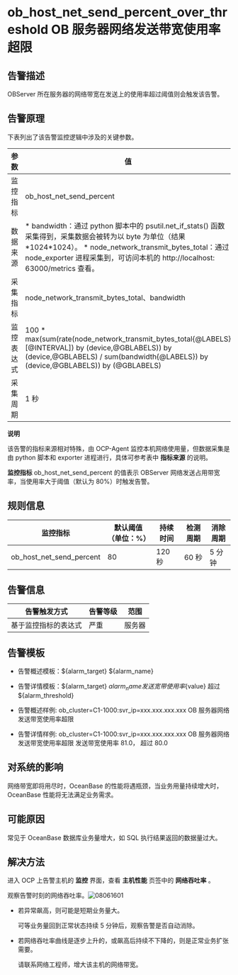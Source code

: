 ob_host_net_send_percent_over_threshold OB 服务器网络发送带宽使用率超限 
==============================================================================



**告警描述** 
-----------------------------

OBServer 所在服务器的网络带宽在发送上的使用率超过阈值则会触发该告警。

告警原理 
-------------------------

下表列出了该告警监控逻辑中涉及的关键参数。


|  参数   |                                                                                                                                             值                                                                                                                                             |
|-------|-------------------------------------------------------------------------------------------------------------------------------------------------------------------------------------------------------------------------------------------------------------------------------------------|
| 监控指标  | ob_host_net_send_percent                                                                                                                                                                                                                                                                  |
| 数据来源  | * bandwidth：通过 python 脚本中的 psutil.net_if_stats() 函数采集得到，采集数据会被转为以 byte 为单位（结果\*1024\*1024）。   * node_network_transmit_bytes_total：通过 node_exporter 进程采集到，可访问本机的 http://localhost: 63000/metrics 查看。    |
| 采集指标  | node_network_transmit_bytes_total、bandwidth                                                                                                                                                                                                                                               |
| 监控表达式 | 100 \* max(sum(rate(node_network_transmit_bytes_total{@LABELS}\[@INTERVAL\]) by (device,@GBLABELS)) by (device,@GBLABELS) / sum(bandwidth{@LABELS}) by (device,@GBLABELS)) by (@GBLABELS)                                                                                                 |
| 采集周期  | 1 秒                                                                                                                                                                                                                                                                                       |


**说明**



该告警的指标来源相对特殊，由 OCP-Agent 监控本机网络使用量，但数据采集是由 python 脚本和 exporter 进程进行，具体可参考表中 **指标来源** 的说明。

**监控指标** ob_host_net_send_percent 的值表示 OBServer 网络发送占用带宽率，当使用率大于阈值（默认为 80%）时触发告警。

**规则信息** 
-----------------------------



|           监控指标           | 默认阈值（单位：%） | 持续时间  | 检测周期 | 消除周期 |
|--------------------------|------------|-------|------|------|
| ob_host_net_send_percent | 80         | 120 秒 | 60 秒 | 5 分钟 |



**告警信息** 
-----------------------------



|   告警触发方式   | 告警等级 | 范围  |
|------------|------|-----|
| 基于监控指标的表达式 | 严重   | 服务器 |



**告警模板** 
-----------------------------

* 告警概述模板：${alarm_target} ${alarm_name}

  

* 告警详情模板：${alarm_target} ${alarm_name}发送宽带使用率${value} 超过 ${alarm_threshold}

  

* 告警概述样例: ob_cluster=C1-1000:svr_ip=xxx.xxx.xxx.xxx OB 服务器网络发送带宽使用率超限

  

* 告警详情样例: ob_cluster=C1-1000:svr_ip=xxx.xxx.xxx.xxx OB 服务器网络发送带宽使用率超限 发送带宽使用率 81.0， 超过 80.0

  




**对系统的影响** 
-------------------------------

网络带宽即将用尽时，OceanBase 的性能将遇瓶颈，当业务用量持续增大时，OceanBase 性能将无法满足业务需求。

**可能原因** 
-----------------------------

常见于 OceanBase 数据库业务量增大，如 SQL 执行结果返回的数据量过大。

解决方法 
-------------------------

进入 OCP 上告警主机的 **监控** 界面，查看 **主机性能** 页签中的 **网络吞吐率** 。

观察告警时刻的网络吞吐率。![08061601](https://help-static-aliyun-doc.aliyuncs.com/assets/img/zh-CN/9177829261/p302075.png)

* 若异常飙高，则可能是短期业务量大。

  可等业务量回到正常状态持续 5 分钟后，观察告警是否自动消除。
  

* 若网络吞吐率曲线是逐步上升的，或飙高后持续不下降的，则是正常业务扩张需要。

  请联系网络工程师，增大该主机的网络带宽。
  




